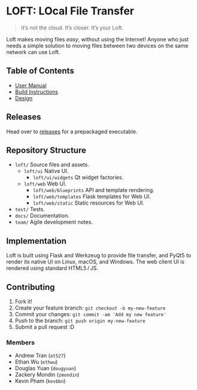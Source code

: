 # LOFT: LOcal File Transfer #
> It’s not the cloud. It’s closer. It’s your Loft.

Loft makes moving files _easy_, without using the Internet! Anyone who just needs a simple solution to moving files between two devices on the same network can use Loft.

## Table of Contents ##
- [User Manual](docs/MANUAL.md)
- [Build Instructions](docs/BUILD.md)
- [Design](docs/DESIGN.md)

## Releases ##
Head over to [releases](https://github.com/ucsb-cs148-s21/t7-local-network-file-transfer/releases) for a prepackaged executable.

## Repository Structure ##
- `loft/` Source files and assets.
  - `loft/ui` Native UI.
    - `loft/ui/widgets` Qt widget factories.
  - `loft/web` Web UI.
    - `loft/web/blueprints` API and template rendering.
    - `loft/web/templates` Flask templates for Web UI.
    - `loft/web/static` Static resources for Web UI.
- `test/` Tests.
- `docs/` Documentation.
- `team/` Agile development notes.

## Implementation ##
Loft is built using Flask and Werkzeug to provide file transfer, and PyQt5 to render its native UI on Linux, macOS, and Windows. The web client UI is rendered using standard HTML5 / JS.

## Contributing ##

1. Fork it!
2. Create your feature branch: `git checkout -b my-new-feature`
4. Commit your changes: `git commit -am 'Add my new feature'`
5. Push to the branch: `git push origin my-new-feature`
6. Submit a pull request :D


### Members ###
- Andrew Tran (`at527`)
- Ethan Wu (`ethwu`)
- Douglas Yuan (`dougyuan`)
- Zackery Mondin (`zmondin`)
- Kevin Pham (`kevbbn`)
